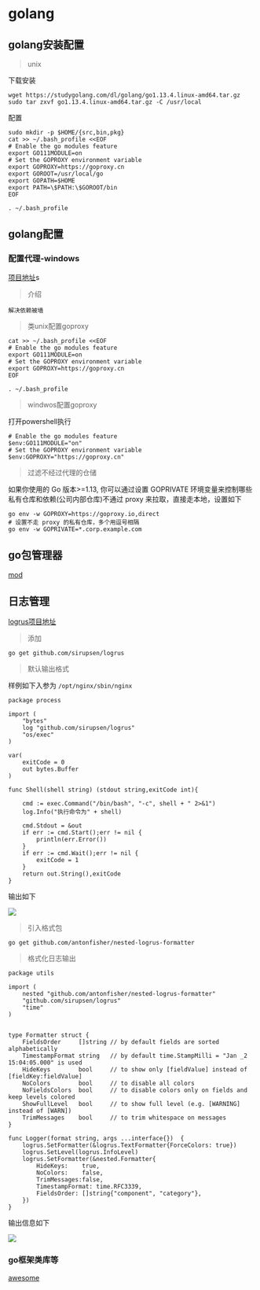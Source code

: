 # golang
## golang安装配置
> unix

下载安装
    
    wget https://studygolang.com/dl/golang/go1.13.4.linux-amd64.tar.gz
    sudo tar zxvf go1.13.4.linux-amd64.tar.gz -C /usr/local
    
配置

    sudo mkdir -p $HOME/{src,bin,pkg}
    cat >> ~/.bash_profile <<EOF
    # Enable the go modules feature
    export GO111MODULE=on
    # Set the GOPROXY environment variable
    export GOPROXY=https://goproxy.cn
    export GOROOT=/usr/local/go
    export GOPATH=$HOME
    export PATH=\$PATH:\$GOROOT/bin
    EOF
    
    . ~/.bash_profile
## golang配置 

### 配置代理-windows

[项目地址](https://github.com/goproxy/goproxy.cn)s

> 介绍

	解决依赖被墙

> 类unix配置goproxy

	cat >> ~/.bash_profile <<EOF
	# Enable the go modules feature
	export GO111MODULE=on
	# Set the GOPROXY environment variable
	export GOPROXY=https://goproxy.cn
	EOF

	. ~/.bash_profile

> windwos配置goproxy

打开powershell执行

	# Enable the go modules feature
	$env:GO111MODULE="on"
	# Set the GOPROXY environment variable
	$env:GOPROXY="https://goproxy.cn"


> 过滤不经过代理的仓储

如果你使用的 Go 版本>=1.13, 你可以通过设置 GOPRIVATE 环境变量来控制哪些私有仓库和依赖(公司内部仓库)不通过 proxy 来拉取，直接走本地，设置如下

	go env -w GOPROXY=https://goproxy.io,direct
	# 设置不走 proxy 的私有仓库，多个用逗号相隔
	go env -w GOPRIVATE=*.corp.example.com
## go包管理器

[mod](https://github.com/golang/go/wiki/Modules)

## 日志管理

[logrus项目地址](https://github.com/sirupsen/logrus)

> 添加

	go get github.com/sirupsen/logrus

> 默认输出格式

样例如下入参为 `/opt/nginx/sbin/nginx`

	package process

	import (
		"bytes"
		log "github.com/sirupsen/logrus"
		"os/exec"
	)
	
	var(
		exitCode = 0
		out bytes.Buffer
	)
	
	func Shell(shell string) (stdout string,exitCode int){
	
		cmd := exec.Command("/bin/bash", "-c", shell + " 2>&1")
		log.Info("执行命令为" + shell)
	
		cmd.Stdout = &out
		if err := cmd.Start();err != nil {
			println(err.Error())
		}
		if err := cmd.Wait();err != nil {
			exitCode = 1
		}
		return out.String(),exitCode
	}

输出如下

![](images/logrus_default_format.png)

> 引入格式包

	go get github.com/antonfisher/nested-logrus-formatter

> 格式化日志输出

	package utils

	import (
		nested "github.com/antonfisher/nested-logrus-formatter"
		"github.com/sirupsen/logrus"
		"time"
	)
	
	
	type Formatter struct {
		FieldsOrder     []string // by default fields are sorted alphabetically
		TimestampFormat string   // by default time.StampMilli = "Jan _2 15:04:05.000" is used
		HideKeys        bool     // to show only [fieldValue] instead of [fieldKey:fieldValue]
		NoColors        bool     // to disable all colors
		NoFieldsColors  bool     // to disable colors only on fields and keep levels colored
		ShowFullLevel   bool     // to show full level (e.g. [WARNING] instead of [WARN])
		TrimMessages    bool     // to trim whitespace on messages
	}
	
	func Logger(format string, args ...interface{})  {
		logrus.SetFormatter(&logrus.TextFormatter{ForceColors: true})
		logrus.SetLevel(logrus.InfoLevel)
		logrus.SetFormatter(&nested.Formatter{
			HideKeys:    true,
			NoColors:    false,
			TrimMessages:false,
			TimestampFormat: time.RFC3339,
			FieldsOrder: []string{"component", "category"},
		})
	}

输出信息如下

![](images/logrus_custom_format.png)
	
### go框架类库等

[awesome](https://github.com/avelino/awesome-go)

